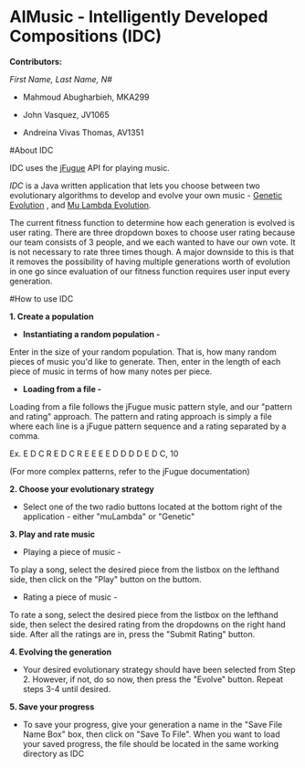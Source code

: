 # AIMusic - Intelligently Developed Compositions (IDC)

**Contributors:**

*First Name, Last Name, N#*

* Mahmoud Abugharbieh, MKA299

* John Vasquez, JV1065

* Andreina Vivas Thomas, AV1351

#About IDC

IDC uses the [jFugue](http://www.jfugue.org/doc/index.html) API for playing music.

  *IDC* is a Java written application that lets you choose between two evolutionary algorithms to develop and evolve your own music -
  [Genetic Evolution](https://en.wikipedia.org/wiki/Genetic_algorithm) , and [Mu Lambda Evolution](http://seat.massey.ac.nz/personal/s.r.marsland/PUBS/AAAI11a.pdf).
  
  The current fitness function to determine how each generation is evolved is user rating.  There are three dropdown
  boxes to choose user rating because our team consists of 3 people, and we each wanted to have our own vote.
  It is not necessary to rate three times though.  A major downside to this is that it removes the possibility of having 
  multiple generations worth of evolution in one go since evaluation of our fitness function requires user input every
  generation.
  
 
  
#How to use IDC
  
**1. Create a population**
  *  **Instantiating a random population -**
  
  Enter in the size of your random population.  That is, how many random pieces of music you'd like to generate.  Then, enter in
  the length of each piece of music in terms of how many notes per piece.
  
  *  **Loading from a file -**
  
  Loading from a file follows the jFugue music pattern style, and our "pattern and rating" approach.  The pattern and rating 
  approach is simply a file where each line is a jFugue pattern sequence and a rating separated by a comma.
  
  Ex. E D C R E D C R E E E E D D D D E D C, 10
  
  (For more complex patterns, refer to the jFugue documentation)

**2. Choose your evolutionary strategy**
  * Select one of the two radio buttons located at the bottom right of the application - either "muLambda" or "Genetic"
  
**3. Play and rate music**
  * Playing a piece of music -
  
  To play a song, select the desired piece from the listbox on the lefthand side, then click on the "Play" button on the buttom.
  
  * Rating a piece of music -
  
  To rate a song, select the desired piece from the listbox on the lefthand side, then select the desired rating from the dropdowns
  on the right hand side.  After all the ratings are in, press the "Submit Rating" button.
  
**4. Evolving the generation**
  * Your desired evolutionary strategy should have been selected from Step 2.  However, if not, do so now, then press the "Evolve"
  button.  Repeat steps 3-4 until desired.
  
**5.  Save your progress**
  *  To save your progress, give your generation a name in the "Save File Name Box" box, then click on "Save To File".
  When you want to load your saved progress, the file should be located in the same working directory as IDC
  
  
  

